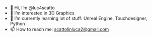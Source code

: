 - 👋 Hi, I’m @luc4scatto
- 👀 I’m interested in 3D Graphics
- 🌱 I’m currently learning lot of stuff: Unreal Engine, Touchdesigner, Python
- 📫 How to reach me: scattolinluca2@gmail.com

<!---
luc4scatto/luc4scatto is a ✨ special ✨ repository because its `README.md` (this file) appears on your GitHub profile.
You can click the Preview link to take a look at your changes.
--->
